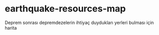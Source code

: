 # earthquake-resources-map
  Deprem sonrası depremdezelerin ihtiyaç duydukları yerleri bulması için harita 
